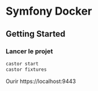 # Symfony Docker

## Getting Started
### Lancer le projet
```bash
castor start
castor fixtures
```

Ourir https://localhost:9443
